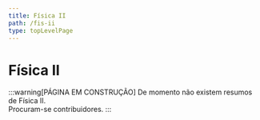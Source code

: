 ```yaml
---
title: Física II
path: /fis-ii
type: topLevelPage
---
```


# Física II

:::warning[PÁGINA EM CONSTRUÇÃO]
De momento não existem resumos de Física II.  
Procuram-se contribuidores.
:::
